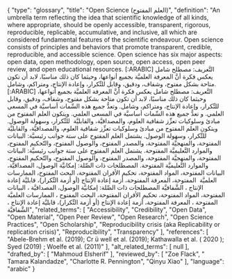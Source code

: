 {
    "type": "glossary",
    "title": "Open Science (العلم المفتوح)",
    "definition": "An umbrella term reflecting the idea that scientific knowledge of all kinds, where appropriate, should be openly accessible, transparent, rigorous, reproducible, replicable, accumulative, and inclusive, all which are considered fundamental features of the scientific endeavour. Open science consists of principles and behaviors that promote transparent, credible, reproducible, and accessible science. Open science has six major aspects: open data, open methodology, open source, open access, open peer review, and open educational resources. [:ARABIC] التَّعريف: مصطلح شامل يعكس فكرة أنَّ المعرفة العلميَّة بجميع أنواعها، وحيثما كان ذلك مناسبًا، لابد أن تكون متاحة بشكل مفتوح، وشفاف، ودقيق، وقابل للتِّكرار، وإعادة الإنتاج، ومتراكم، وشامل. [:ARABIC] التَّعريف: مصطلح شامل يعكس فكرة أنَّ المعرفة العلميَّة بجميع أنواعها، وحيثما كان ذلك مناسبًا، لابد أن تكون متاحة بشكل مفتوح، وشفاف، ودقيق، وقابل للتِّكرار، وإعادة الإنتاج، ومتراكم، وشامل. وتعدُّ جميع هذه السِّمات أساسيَّة في المسعى العلمي. و تعدُّ جميع هذه السِّمات أساسيَّة في المسعى العلمي. ويتكون العلم المفتوح من مبادئ وسلوكيات تعزِّز شفافية العلوم، والمصداقيَّة، والقابليَّة  للتِّكرار، وسهولة الوصول. ويتكون العلم المفتوح من مبادئ وسلوكيات تعزِّز شفافية العلوم، والمصداقيَّة، والقابليَّة  للتِّكرار، وسهولة الوصول. يشتمل العلم المفتوح على ستة جوانب رئيسيَّة: البيانات المفتوحة، والمنهجيَّة المفتوحة، والمصدر المفتوح، والوصول المفتوح، والتّحكيم المفتوح، والموارد التَّعليميَّة المفتوحة. يشتمل العلم المفتوح على ستة جوانب رئيسيَّة: البيانات المفتوحة، والمنهجيَّة المفتوحة، والمصدر المفتوح، والوصول المفتوح، والتّحكيم المفتوح، والموارد التَّعليميَّة المفتوحة. المصطلحات ذات الصِّلة: إمكانيَّة الوصول، المصداقيَّة، البيانات المفتوحة، المواد المفتوحة، تحكيم الأقران المفتوحة، البحث المفتوح، الممارسات العلميَّة  المفتوحة، المعرفة المفتوحة، أزمة إعادة الإنتاج (أو أزمة التِّكرار)، قابليَّة إعادة الإنتاج ، الشَّفافيَّة المصطلحات ذات الصِّلة: إمكانيَّة الوصول، المصداقيَّة ، البيانات المفتوحة، المواد المفتوحة، تحكيم الأقران المفتوحة، البحث المفتوح ، الممارسات العلميَّة  المفتوحة ، المعرفة المفتوحة، أزمة إعادة الإنتاج (أو أزمة التِّكرار)، قابليَّة إعادة الإنتاج ، الشَّفافيَّة",
    "related_terms": [
        "Accessibility",
        "Credibility",
        "Open Data",
        "Open Material",
        "Open Peer Review",
        "Open Research",
        "Open Science Practices",
        "Open Scholarship",
        "Reproducibility crisis (aka Replicability or replication crisis)",
        "Reproducibility",
        "Transparency"
    ],
    "references": [
        "Abele-Brehm et al. (2019); Cr ü well et al. (2019); Kathawalla et al. ( 2020 ); Syed (2019) ; Woelfe et al. (2011)"
    ],
    "alt_related_terms": [
        null
    ],
    "drafted_by": [
        "Mahmoud Elsherif"
    ],
    "reviewed_by": [
        "Zoe Flack",
        " Tamara Kalandadze",
        "Charlotte R. Pennington",
        "Qinyu Xiao"
    ],
    "language": "arabic"
}